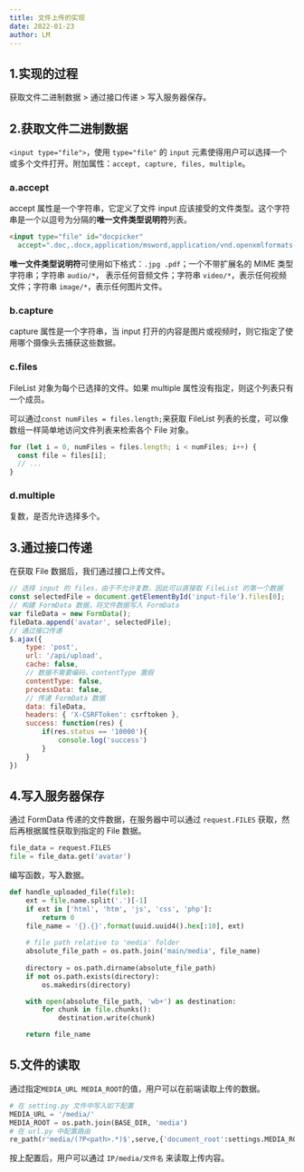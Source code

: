 ```yaml
---
title: 文件上传的实现
date: 2022-01-23
author: LM
---
```


## 1.实现的过程

获取文件二进制数据 > 通过接口传递 > 写入服务器保存。

## 2.获取文件二进制数据

`<input type="file">`，使用 `type="file"` 的 `input` 元素使得用户可以选择一个或多个文件打开。附加属性：`accept, capture, files, multiple`。

### a.accept

accept 属性是一个字符串，它定义了文件 input 应该接受的文件类型。这个字符串是一个以逗号为分隔的**唯一文件类型说明符**列表。

```html
<input type="file" id="docpicker"
  accept=".doc,.docx,application/msword,application/vnd.openxmlformats-officedocument.wordprocessingml.document">
```

**唯一文件类型说明符**可使用如下格式：`.jpg .pdf`；一个不带扩展名的 MIME 类型字符串；字符串 `audio/*`， 表示任何音频文件；字符串 `video/*`，表示任何视频文件；字符串 `image/*`，表示任何图片文件。

### b.capture

capture 属性是一个字符串，当 input 打开的内容是图片或视频时，则它指定了使用哪个摄像头去捕获这些数据。

### c.files

FileList 对象为每个已选择的文件。如果 multiple 属性没有指定，则这个列表只有一个成员。

 可以通过`const numFiles = files.length;`来获取 FileList 列表的长度，可以像数组一样简单地访问文件列表来检索各个 File 对象。

```javascript
for (let i = 0, numFiles = files.length; i < numFiles; i++) {
  const file = files[i];
  // ...
}
```

### d.multiple

复数，是否允许选择多个。

## 3.通过接口传递

在获取 File 数据后，我们通过接口上传文件。

```javascript
// 选择 input 的 files，由于不允许复数，因此可以直接取 FileList 的第一个数据
const selectedFile = document.getElementById('input-file').files[0];
// 构建 FormData 数据，将文件数据写入 FormData
var fileData = new FormData();
fileData.append('avatar', selectedFile);
// 通过接口传递
$.ajax({
    type: 'post',
    url: '/api/upload',
    cache: false,
    // 数据不需要编码，contentType 置假
    contentType: false,
    processData: false,
    // 传递 FormData 数据
    data: fileData,
    headers: { 'X-CSRFToken': csrftoken },
    success: function(res) {
        if(res.status == '10000'){
            console.log('success')
        }
    }
})
```

## 4.写入服务器保存

通过 FormData 传递的文件数据，在服务器中可以通过 `request.FILES` 获取，然后再根据属性获取到指定的 File 数据。

```python
file_data = request.FILES
file = file_data.get('avatar')
```

编写函数，写入数据。

```python
def handle_uploaded_file(file):
    ext = file.name.split('.')[-1]
    if ext in ['html', 'htm', 'js', 'css', 'php']:
        return 0
    file_name = '{}.{}'.format(uuid.uuid4().hex[:10], ext)
 
    # file path relative to 'media' folder
    absolute_file_path = os.path.join('main/media', file_name)
 
    directory = os.path.dirname(absolute_file_path)
    if not os.path.exists(directory):
        os.makedirs(directory)

    with open(absolute_file_path, 'wb+') as destination:
        for chunk in file.chunks():
            destination.write(chunk)

    return file_name
```

## 5.文件的读取

通过指定`MEDIA_URL MEDIA_ROOT`的值，用户可以在前端读取上传的数据。

```python
# 在 setting.py 文件中写入如下配置
MEDIA_URL = '/media/'
MEDIA_ROOT = os.path.join(BASE_DIR, 'media')
# 在 url.py 中配置路由
re_path(r'media/(?P<path>.*)$',serve,{'document_root':settings.MEDIA_ROOT}),
```

按上配置后，用户可以通过 `IP/media/文件名` 来读取上传内容。